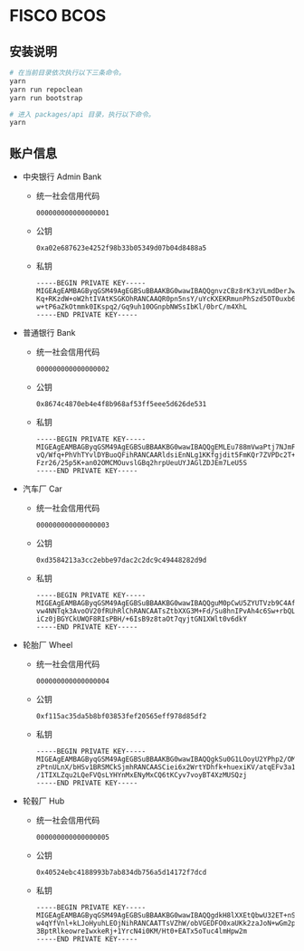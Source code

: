 # FISCO BCOS

## 安装说明

```bash
# 在当前目录依次执行以下三条命令。
yarn
yarn run repoclean
yarn run bootstrap

# 进入 packages/api 目录，执行以下命令。
yarn
```

## 账户信息

- 中央银行 Admin Bank

  - 统一社会信用代码

    ```
    000000000000000001
    ```

  - 公钥

    ```
    0xa02e687623e4252f98b33b05349d07b04d8488a5
    ```

  - 私钥

    ```
    -----BEGIN PRIVATE KEY-----
    MIGEAgEAMBAGByqGSM49AgEGBSuBBAAKBG0wawIBAQQgnvzCBz8rK3zVLmdDerJw
    Kq+RKzdW+oW2htIVAtKSGKOhRANCAAQR0pn5nsY/uYcKXEKRmunPhSzd5OT0uxb6
    w+tP6aZkOtmmk0IKspq2/Gq9uh10OGnpbNWSsIbKl/0brC/m4XhL
    -----END PRIVATE KEY-----
    ```

- 普通银行 Bank

  - 统一社会信用代码

    ```
    000000000000000002
    ```

  - 公钥

    ```
    0x8674c4870eb4e4f8b968af53ff5eee5d626de531
    ```

  - 私钥

    ```
    -----BEGIN PRIVATE KEY-----
    MIGEAgEAMBAGByqGSM49AgEGBSuBBAAKBG0wawIBAQQgEMLEu788mVwaPtj7NJmF
    vQ/Wfq+PhVhTYvlDYBuoQFihRANCAARldsiEnNLg1KKfgjdit5FmKQr7ZVPDc2T+
    Fzr26/25p5K+an02OMCMOuvslGBq2hrpUeuUYJAGlZDJEm7LeU5S
    -----END PRIVATE KEY-----
    ```

- 汽车厂 Car

  - 统一社会信用代码

    ```
    000000000000000003
    ```

  - 公钥

    ```
    0xd3584213a3cc2ebbe97dac2c2dc9c49448282d9d
    ```

  - 私钥

    ```
    -----BEGIN PRIVATE KEY-----
    MIGEAgEAMBAGByqGSM49AgEGBSuBBAAKBG0wawIBAQQguM0pCwU5ZYUTVzb9C4Af
    vw4NNTqk3AvoOV20fRUhRlChRANCAATsZtbXXG3M+Fd/Su8hnIPvAh4c6Sw+rbQL
    iCz0jBGYCkUWQF8RIsPBH/+6IsB9z8taOt7qyjtGN1XWlt0v6dkY
    -----END PRIVATE KEY-----
    ```

- 轮胎厂 Wheel

  - 统一社会信用代码

    ```
    000000000000000004
    ```

  - 公钥

    ```
    0xf115ac35da5b8bf03853fef20565eff978d85df2
    ```

  - 私钥

    ```
    -----BEGIN PRIVATE KEY-----
    MIGEAgEAMBAGByqGSM49AgEGBSuBBAAKBG0wawIBAQQgkSu0G1LOoyU2YPhp2/OM
    zPtnULnX/bHSv1BRSMCkSjmhRANCAASCiei6x2WrtYDhfk+huexiKV/atqEFv3a1
    /1TIXLZqu2LQeFVQsLYHYnMxENyMxCQ6tKCyv7voyBT4XzMUSQzj
    -----END PRIVATE KEY-----
    ```

- 轮毂厂 Hub

  - 统一社会信用代码

    ```
    000000000000000005
    ```

  - 公钥

    ```
    0x40524ebc4188993b7ab834db756a5d14172f7dcd
    ```

  - 私钥

    ```
    -----BEGIN PRIVATE KEY-----
    MIGEAgEAMBAGByqGSM49AgEGBSuBBAAKBG0wawIBAQQgdkH8lXXEtQbwU32ET+nS
    w4qYfVnl+kLJoHyuhLEOjNihRANCAATTsVZhW/obVGEDFO0xaUKk2zaJoN+wGm2p
    3BptRlkeowreIwxkeRj+1YrcN4i0KM/Ht0+EATx5oTuc4lmHpw2m
    -----END PRIVATE KEY-----
    ```
